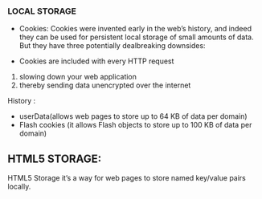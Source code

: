 ### LOCAL STORAGE

- Cookies:
 Cookies were invented early in the web’s history, and indeed they can be used for persistent local storage of small amounts of data. But they have three potentially dealbreaking downsides:

 * Cookies are included with every HTTP request

1.  slowing down your web application
2. thereby sending data unencrypted over the internet 


History :
- userData(allows web pages to store up to 64 KB of data per domain)
- Flash cookies (it allows Flash objects to store up to 100 KB of data per domain)


## HTML5 STORAGE:

HTML5 Storage it’s a way for web pages to store named key/value pairs locally.

